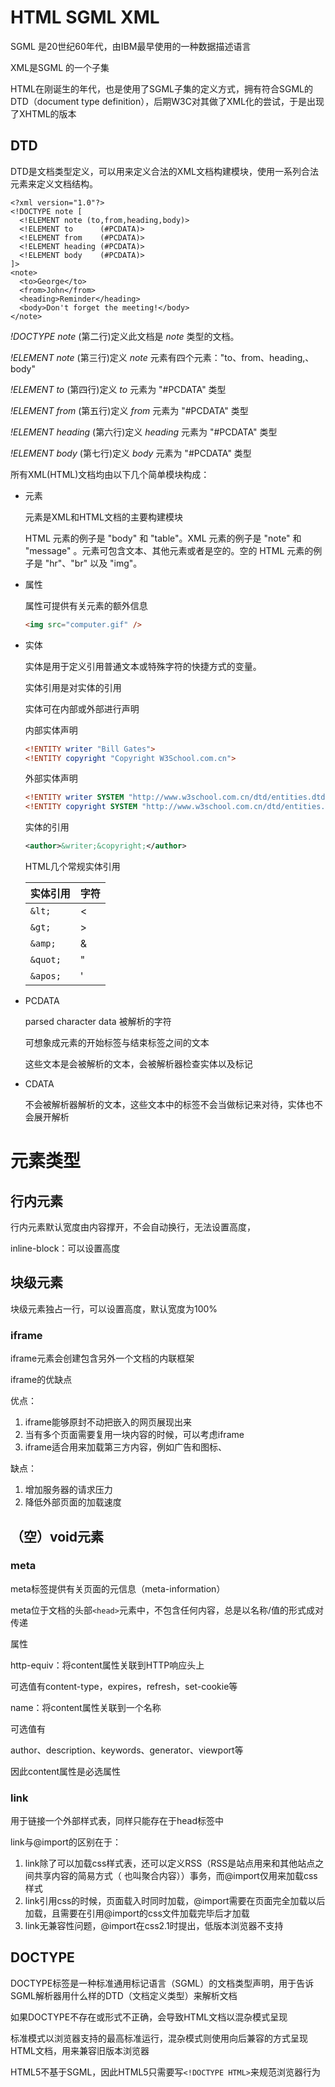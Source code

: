 # HTML SGML XML

SGML 是20世纪60年代，由IBM最早使用的一种数据描述语言

XML是SGML 的一个子集

HTML在刚诞生的年代，也是使用了SGML子集的定义方式，拥有符合SGML的DTD（document type definition），后期W3C对其做了XML化的尝试，于是出现了XHTML的版本

## DTD

DTD是文档类型定义，可以用来定义合法的XML文档构建模块，使用一系列合法元素来定义文档结构。

```xml-dtd
<?xml version="1.0"?>
<!DOCTYPE note [
  <!ELEMENT note (to,from,heading,body)>
  <!ELEMENT to      (#PCDATA)>
  <!ELEMENT from    (#PCDATA)>
  <!ELEMENT heading (#PCDATA)>
  <!ELEMENT body    (#PCDATA)>
]>
<note>
  <to>George</to>
  <from>John</from>
  <heading>Reminder</heading>
  <body>Don't forget the meeting!</body>
</note>
```

*!DOCTYPE note* (第二行)定义此文档是 *note* 类型的文档。

*!ELEMENT note* (第三行)定义 *note* 元素有四个元素："to、from、heading,、body"

*!ELEMENT to* (第四行)定义 *to* 元素为 "#PCDATA" 类型

*!ELEMENT from* (第五行)定义 *from* 元素为 "#PCDATA" 类型

*!ELEMENT heading* (第六行)定义 *heading* 元素为 "#PCDATA" 类型

*!ELEMENT body* (第七行)定义 *body* 元素为 "#PCDATA" 类型



所有XML(HTML)文档均由以下几个简单模块构成：

- 元素

  元素是XML和HTML文档的主要构建模块

  HTML 元素的例子是 "body" 和 "table"。XML 元素的例子是 "note" 和 "message" 。元素可包含文本、其他元素或者是空的。空的 HTML 元素的例子是 "hr"、"br" 以及 "img"。

- 属性

  属性可提供有关元素的额外信息

  ```html
  <img src="computer.gif" />
  ```

- 实体

  实体是用于定义引用普通文本或特殊字符的快捷方式的变量。

  实体引用是对实体的引用

  实体可在内部或外部进行声明

  内部实体声明

  ```dtd
  <!ENTITY writer "Bill Gates">
  <!ENTITY copyright "Copyright W3School.com.cn">
  ```

  外部实体声明

  ```dtd
  <!ENTITY writer SYSTEM "http://www.w3school.com.cn/dtd/entities.dtd">
  <!ENTITY copyright SYSTEM "http://www.w3school.com.cn/dtd/entities.dtd">
  ```

  实体的引用

  ```xml
  <author>&writer;&copyright;</author>
  ```

  HTML几个常规实体引用

  | 实体引用 | 字符 |
  | :------- | :--- |
  | `&lt;`   | <    |
  | `&gt;`   | >    |
  | `&amp;`  | &    |
  | `&quot;` | "    |
  | `&apos;` | '    |

- PCDATA

  parsed character data 被解析的字符

  可想象成元素的开始标签与结束标签之间的文本

  这些文本是会被解析的文本，会被解析器检查实体以及标记

- CDATA

  不会被解析器解析的文本，这些文本中的标签不会当做标记来对待，实体也不会展开解析

# 元素类型

## 行内元素

行内元素默认宽度由内容撑开，不会自动换行，无法设置高度，

inline-block：可以设置高度

## 块级元素

块级元素独占一行，可以设置高度，默认宽度为100%

### iframe

iframe元素会创建包含另外一个文档的内联框架

iframe的优缺点

优点：

1. iframe能够原封不动把嵌入的网页展现出来
2. 当有多个页面需要复用一块内容的时候，可以考虑iframe
3. iframe适合用来加载第三方内容，例如广告和图标、

缺点：

1. 增加服务器的请求压力
2. 降低外部页面的加载速度

## （空）void元素

### meta

meta标签提供有关页面的元信息（meta-information）

meta位于文档的头部`<head>`元素中，不包含任何内容，总是以名称/值的形式成对传递

属性

http-equiv：将content属性关联到HTTP响应头上

可选值有content-type，expires，refresh，set-cookie等

name：将content属性关联到一个名称

可选值有

author、description、keywords、generator、viewport等

因此content属性是必选属性

### link

用于链接一个外部样式表，同样只能存在于head标签中

link与@import的区别在于：

1. link除了可以加载css样式表，还可以定义RSS（RSS是站点用来和其他站点之间共享内容的简易方式（ 也叫聚合内容））事务，而@import仅用来加载css样式
2. link引用css的时候，页面载入时同时加载，@import需要在页面完全加载以后加载，且需要在引用@import的css文件加载完毕后才加载
3. link无兼容性问题，@import在css2.1时提出，低版本浏览器不支持

## DOCTYPE

DOCTYPE标签是一种标准通用标记语言（SGML）的文档类型声明，用于告诉SGML解析器用什么样的DTD（文档定义类型）来解析文档

如果DOCTYPE不存在或形式不正确，会导致HTML文档以混杂模式呈现

标准模式以浏览器支持的最高标准运行，混杂模式则使用向后兼容的方式呈现HTML文档，用来兼容旧版本浏览器

HTML5不基于SGML，因此HTML5只需要写`<!DOCTYPE HTML>`来规范浏览器行为